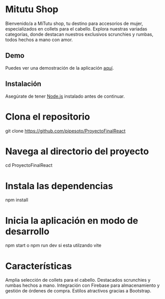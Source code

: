 # Mitutu Shop

Bienvenido/a a MiTutu shop, tu destino para accesorios de mujer, especializados en collets para el cabello. Explora nuestras variadas categorías, donde destacan nuestros exclusivos scrunchies y rumbas, todos hechos a mano con amor.

## Demo

<!-- agregar link de netlify -->
Puedes ver una demostración de la aplicación [aquí](enlace/a/tu/demo).

## Instalación

Asegúrate de tener [Node.js](https://nodejs.org/) instalado antes de continuar.


# Clona el repositorio
git clone https://github.com/pipesoto/ProyectoFinalReact

# Navega al directorio del proyecto
cd ProyectoFinalReact

# Instala las dependencias
npm install
# Inicia la aplicación en modo de desarrollo
npm start o npm run dev si esta utilzando vite

# Características
Amplia selección de collets para el cabello.
Destacados scrunchies y rumbas hechos a mano.
Integración con Firebase para almacenamiento y gestión de órdenes de compra.
Estilos atractivos gracias a Bootstrap.